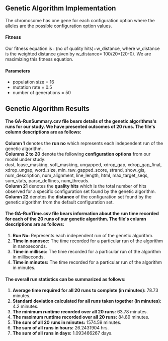 ## Genetic Algorithm Implementation
The chromosome has one gene for each configuration option where the alleles are the possible configuration option values.

#### Fitness 
Our fitness equation is : (no of quality hits)+w\_distance, where w\_distance is the weighted distance given by w\_distance= 100/20\*(20-0). We are maximizing this fitness equation. 

#### Parameters
* population size = 16
* mutation rate = 0.5
* number of generations = 50


## Genetic Algorithm Results

#### The GA-RunSummary.csv file bears details of the genetic algorithms's runs for our study. We have presented outcomes of 20 runs. The file's column descriptions are as follows:
**Column 1** denotes the **run no** which represents each independent run of the genetic algorithm. <br/>
**Columns 2 to 20** denote the following **configuration options** from our model under study:<br/>
    dust, lcase_masking, soft_masking, ungapped, xdrop_gap, xdrop_gap_final, xdrop_ungap, word_size, min_raw_gapped_score, strand, show_gis, num_description, num_alignment, line_length, html, max_target_seqs, sum_stats, parse_deflines, num_threads.<br/>
**Column 21** denotes the **quality hits** which is the total number of hits observed for a specific configuration set found by the genetic algorithm.<br/>
**Column 22** denotes the **distance** of the configuration set found by the genetic algorithm from the default configuration set.

#### The GA-RunTime.csv file bears information about the run time recorded for each of the 20 runs of our genetic algorithm. The file's column descriptions are as follows:
1. **Run No:** Represents each independent run of the genetic algorithm. 
2. **Time in nanosec:**	The time recorded for a particular run of the algorithm in nanoseconds.
3. **Time in millisec:** The time recorded for a particular run of the algorithm in milliseconds.
4. **Time in minutes:** The time recorded for a particular run of the algorithm in minutes.

#### The overall run statistics can be summarized as follows:
1. **Average time required for all 20 runs to complete (in minutes):** 78.73 minutes.
2. **Standard deviation calculated for all runs taken together (in minutes):** 4.2 minutes.
3. **The minimum runtime recorded over all 20 runs:** 63.78 minutes.
4. **The maximum runtime recorded over all 20 runs:** 84.89	minutes.
5. **The sum of all 20 runs in minutes:** 1574.59 minutes.
6. **The sum of all runs in hours:** 26.2431904 hrs.	
7. **The sum of all runs in days:** 1.093466267 days.	


